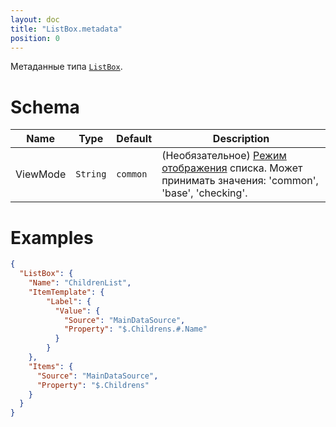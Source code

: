 ```yaml
---
layout: doc
title: "ListBox.metadata"
position: 0
---
```


Метаданные типа [`ListBox`](../).

# Schema

|Name|Type|Default|Description|
|----|----|----|-----------|
|ViewMode|`String`|`common`|(Необязательное) [Режим отображения](../../../Core/viewMode/) списка. Может принимать значения: 'common', 'base', 'checking'.|

# Examples

```json
{
  "ListBox": {
    "Name": "ChildrenList",
    "ItemTemplate": {
	    "Label": {
	      "Value": {
	        "Source": "MainDataSource",
	        "Property": "$.Childrens.#.Name"
	      }
	    }
    },
    "Items": {
      "Source": "MainDataSource",
      "Property": "$.Childrens"
    }
  }
}
```